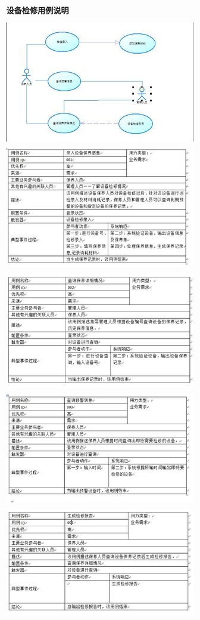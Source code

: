 ## 设备检修用例说明
![](image/5.jpg)

![](image/1.jpg)

![](image/2.jpg)

![](image/3.jpg)

![](image/4.jpg)